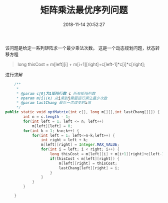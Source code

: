 ﻿---
title: '矩阵乘法最优序列问题'
date: 2018-11-14 20:52:27
tags: 
 - dp
 - Java
categories:
 - dp
---
该问题是给定一系列矩阵求一个最少乘法次数。
这是一个动态规划问题，状态转移方程 

> long thisCost = m[left][i] + m[i+1][right]+c[left-1]*c[i]*c[right];

进行求解
```java
	/**
	 * 
	 * @param c[0]为1矩阵行数 c 所有矩阵列数
	 * @param m[i][k] 从i乘到j需要运行乘法最少次数
	 * @param lastChang 最后一次改变的i值
	 */
public static void optMatrix(int c[], long m[][],int lastChang[][]) {
		int n = c.length - 1;
		for(int left = 1; left <= n; left++)
			m[left][left] = 0;
		for(int k = 1; k<n;k++) {
			for(int left = 1; left<=n-k;left++) {
				int right = left + k;
				m[left][right] = Integer.MAX_VALUE;
				for(int i = left; i < right; i++) {
					long thisCost = m[left][i] + m[i+1][right]+c[left-1]*c[i]*c[right];
					if(thisCost < m[left][right]) {
						m[left][right] = thisCost;
						lastChang[left][right] = i;
					}
				}
			}
		}

	}
```

